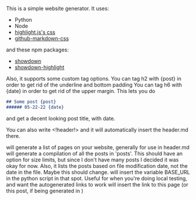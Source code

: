 This is a simple website generator. 
It uses:
- Python
- Node
- [highlight.js's css](https://highlightjs.org/)
- [github-markdown-css](https://github.com/sindresorhus/github-markdown-css)

and these npm packages:
- [showdown](https://github.com/showdownjs/showdown/)
- [showdown-highlight](https://github.com/Bloggify/showdown-highlight)


Also, it supports some custom tag options. You can tag h2 with {post} in order to get rid of the underline and bottom padding
You can tag h6 with {date} in order to get rid of the upper margin. This lets you do
```markdown
## Some post {post}
###### 05-22-22 {date}
```
and get a decent looking post title, with date.

You can also write <!header!> and it will automatically insert the header.md there.

<!pages!> will generate a list of pages on your website, generally for use in header.md

<!posts!> will generate a compilation of all the posts in 'posts'. This should have an option for size limits, but since I don't have many posts I decided it was okay for now. Also, it lists the posts based on file modification date, not the date in the file. Maybe this should change.

<!base_url!> will insert the variable BASE_URL in the python script in that spot. Useful for when you're doing local testing, and want the autogenerated links to work

<!this_page!> will insert the link to this page (or this post, if being generated in <!posts!>)